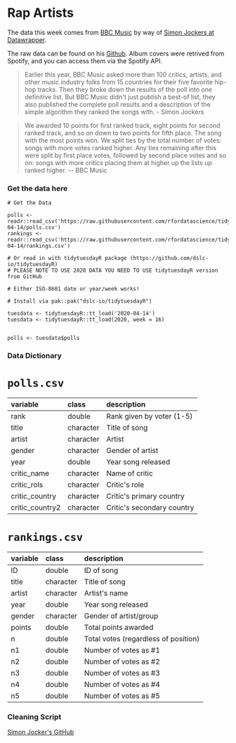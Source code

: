 # Rap Artists

The data this week comes from [BBC Music](http://www.bbc.com/culture/story/20191007-the-greatest-hip-hop-songs-of-all-time-who-voted) by way of [Simon Jockers at Datawrapper](https://blog.datawrapper.de/best-hip-hop-songs-of-all-time-visualized/).

The raw data can be found on his [Github](https://github.com/sjockers/bbc-best-rapmusic). Album covers were retrived from Spotify, and you can access them via the Spotify API.

> Earlier this year, BBC Music asked more than 100 critics, artists, and other music industry folks from 15 countries for their five favorite hip-hop tracks. Then they broke down the results of the poll into one definitive list. But BBC Music didn't just publish a best-of list, they also published the complete poll results and a description of the simple algorithm they ranked the songs with. - Simon Jockers

> We awarded 10 points for first ranked track, eight points for second ranked track, and so on down to two points for fifth place. The song with the most points won. We split ties by the total number of votes: songs with more votes ranked higher. Any ties remaining after this were split by first place votes, followed by second place votes and so on: songs with more critics placing them at higher up the lists up ranked higher. -- BBC Music

### Get the data here

```{r}
# Get the Data

polls <- readr::read_csv('https://raw.githubusercontent.com/rfordatascience/tidytuesday/main/data/2020/2020-04-14/polls.csv')
rankings <- readr::read_csv('https://raw.githubusercontent.com/rfordatascience/tidytuesday/main/data/2020/2020-04-14/rankings.csv')

# Or read in with tidytuesdayR package (https://github.com/dslc-io/tidytuesdayR)
# PLEASE NOTE TO USE 2020 DATA YOU NEED TO USE tidytuesdayR version from GitHub

# Either ISO-8601 date or year/week works!

# Install via pak::pak("dslc-io/tidytuesdayR")

tuesdata <- tidytuesdayR::tt_load('2020-04-14')
tuesdata <- tidytuesdayR::tt_load(2020, week = 16)


polls <- tuesdata$polls
```
### Data Dictionary

# `polls.csv`

|variable        |class     |description |
|:---------------|:---------|:-----------|
|rank            |double    | Rank given by voter (1-5) |
|title           |character | Title of song|
|artist          |character | Artist |
|gender          |character | Gender of artist |
|year            |double    | Year song released |
|critic_name     |character | Name of critic|
|critic_rols     |character | Critic's role |
|critic_country  |character | Critic's primary country|
|critic_country2 |character | Critic's secondary country |

# `rankings.csv`

|variable |class     |description |
|:--------|:---------|:-----------|
|ID       |double    |ID of song |
|title    |character | Title of song  |
|artist   |character | Artist's name |
|year     |double    | Year song released |
|gender   |character | Gender of artist/group |
|points   |double    | Total points awarded |
|n        |double    |Total votes (regardless of position) |
|n1       |double    | Number of votes as #1 |
|n2       |double    |Number of votes as #2 |
|n3       |double    |Number of votes as #3 |
|n4       |double    |Number of votes as #4 |
|n5       |double    |Number of votes as #5 |

### Cleaning Script

[Simon Jocker's GitHub](https://github.com/sjockers/bbc-best-rapmusic)
